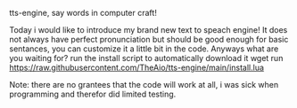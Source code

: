 tts-engine, say words in computer craft!

Today i would like to introduce my brand new text to speach engine!
It does not always have perfect pronunciation but should be good enough for basic sentances,
you can customize it a little bit in the code.
Anyways what are you waiting for?
run the install script to automatically download it
wget run https://raw.githubusercontent.com/TheAio/tts-engine/main/install.lua

Note: there are no grantees that the code will work at all, i was sick when programming and therefor did limited testing.

